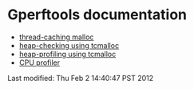 # Gperftools documentation

*   [thread-caching malloc](tcmalloc.md)
*   [heap-checking using tcmalloc](heap_checker.md)
*   [heap-profiling using tcmalloc](heapprofile.md)
*   [CPU profiler](cpuprofile.md)

Last modified: Thu Feb 2 14:40:47 PST 2012
